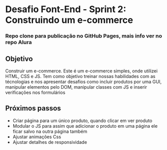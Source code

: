 # Desafio Font-End - Sprint 2: Construindo um e-commerce
### Repo clone para publicação no GitHub Pages, mais info ver no repo Alura

## Objetivo
Construir um e-commerce. Este é um e-commerce simples, onde utilizei HTML, CSS e JS. Tem como objetivo treinar nossas habilidades com as técnologias e nos apresentar desafios como incluir produtos por uma GUI, manipular elementos pelo DOM, manipular classes com JS e inserir verificações nos formulários

## Próximos passos
* Criar página para um único produto, quando clicar em ver produto
* Modular o JS para assim que adicionar o produto em uma página ele ficar salvo na outra página também
* Ajustar animações Css
* Ajustar detalhes de responsividade
